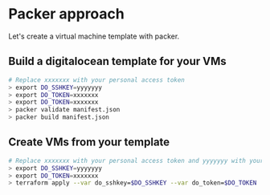 # Packer approach

Let's create a virtual machine template with packer.

## Build a digitalocean template for your VMs

```bash
# Replace xxxxxxx with your personal access token
> export DO_SSHKEY=yyyyyyy
> export DO_TOKEN=xxxxxxx
> export DO_TOKEN=xxxxxxx
> packer validate manifest.json
> packer build manifest.json
```

## Create VMs from your template

```bash
# Replace xxxxxxx with your personal access token and yyyyyyy with your ssh key id.
> export DO_SSHKEY=yyyyyyy
> export DO_TOKEN=xxxxxxx
> terraform apply --var do_sshkey=$DO_SSHKEY --var do_token=$DO_TOKEN 
```
